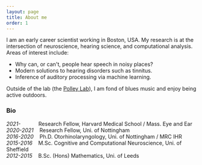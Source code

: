 ```yaml
---
layout: page
title: About me
order: 1
---
```


I am an early career scientist working in Boston, USA. My research is at the intersection of neuroscience, hearing science, and computational analysis. Areas of interest include:
* Why can, or can't, people hear speech in noisy places?
* Modern solutions to hearing disorders such as tinnitus.
* Inference of auditory processing via machine learning.

Outside of the lab (the [Polley Lab](https://scholar.harvard.edu/polleylab/)), I am fond of blues music and enjoy being active outdoors.

### Bio
*2021-* &nbsp;&nbsp;&nbsp;&nbsp;&nbsp;&nbsp;&nbsp;&nbsp;&nbsp;&nbsp; Research Fellow, Harvard Medical School / Mass. Eye and Ear  
*2020-2021* &nbsp;&nbsp; Research Fellow, Uni. of Nottingham  
*2016-2020* &nbsp;&nbsp; Ph.D. Otorhinolaryngology, Uni. of Nottingham / MRC IHR  
*2015-2016* &nbsp;&nbsp; M.Sc. Cognitive and Computational Neuroscience, Uni. of Sheffield  
*2012-2015* &nbsp;&nbsp; B.Sc. (Hons) Mathematics, Uni. of Leeds
